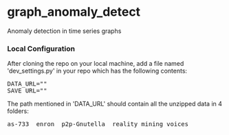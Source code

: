 graph_anomaly_detect
====================

Anomaly detection in time series graphs


### Local Configuration
After cloning the repo on your local machine, add a file named 'dev_settings.py' in your repo which has the following contents:
<pre>
DATA_URL="<path to your data folder>"
SAVE_URL="<path to your output folder>"
</pre>

The path mentioned in 'DATA_URL' should contain all the unzipped data in 4 folders: 
<pre>
as-733  enron  p2p-Gnutella  reality_mining_voices
</pre>
